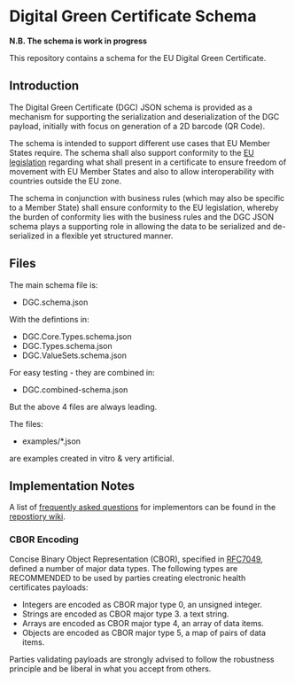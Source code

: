 # Digital Green Certificate Schema

**N.B. The schema is work in progress**

This repository contains a schema for the EU Digital Green Certificate.

## Introduction

The Digital Green Certificate (DGC) JSON schema is provided as a mechanism for supporting the serialization and  deserialization of the DGC payload, initially with focus on generation of a 2D barcode (QR Code).

The schema is intended to support different use cases that EU Member States require. The schema shall also support conformity to the [EU legislation](https://eur-lex.europa.eu/legal-content/EN/TXT/?uri=CELEX:52021PC0130) regarding  what shall present in a certificate to ensure freedom of movement with EU  Member States and also to allow interoperability with countries outside the EU zone.

The schema in conjunction with business rules (which may also be specific to a Member State) shall ensure conformity to the EU legislation, whereby the burden of conformity lies with the business rules and the DGC JSON schema plays a supporting role in allowing the data to be serialized and de-serialized in a flexible yet structured manner.


## Files

The main schema file is:

- DGC.schema.json

With the defintions in:

- DGC.Core.Types.schema.json
- DGC.Types.schema.json
- DGC.ValueSets.schema.json

For easy testing - they are combined in:

- DGC.combined-schema.json

But the above 4 files are always leading.

The files:

- examples/*.json

are examples created in vitro & very artificial.


## Implementation Notes

A list of [frequently asked questions](https://github.com/ehn-digital-green-development/ehn-dgc-schema/wiki/FAQ) for implementors can be found in the [repostiory wiki](https://github.com/ehn-digital-green-development/ehn-dgc-schema/wiki).

### CBOR Encoding

Concise Binary Object Representation (CBOR), specified in [RFC7049](https://tools.ietf.org/html/rfc7049), defined a number of major data types. The following types are RECOMMENDED to be used by parties creating electronic health certificates payloads:

- Integers are encoded as CBOR major type 0, an unsigned integer.
- Strings are encoded as CBOR major type 3. a text string.
- Arrays are encoded as CBOR major type 4, an array of data items.
- Objects are encoded as CBOR major type 5, a map of pairs of data items.

Parties validating payloads are strongly advised to follow the robustness principle and be liberal in what you accept from others.
